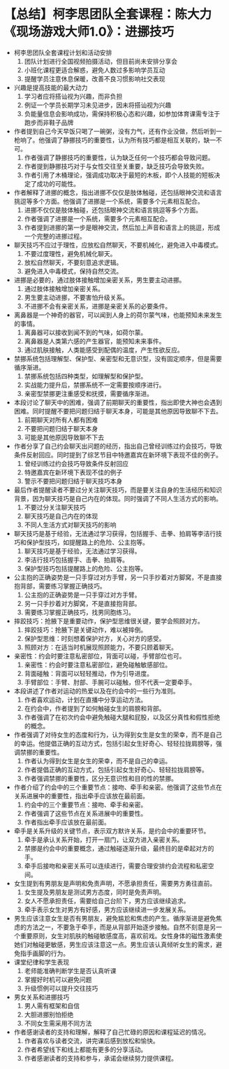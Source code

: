 # 【总结】柯李思团队全套课程：陈大力《现场游戏大师1.0》：进挪技巧

-   柯李思团队全套课程计划和活动安排
    1.  团队计划进行全国视频拍摄活动，但目前尚未安排分享会
    2.  小班化课程更适合解惑，避免人数过多影响学员互动
    3.  提醒学员注意休息保暖，改善不良习惯影响社交表现
-   兴趣是提高技能的最大动力
    1.  学习者应将搭讪视为兴趣，而非负担
    2.  例证一个学员长期学习未见进步，因未将搭讪视为兴趣
    3.  负能量信息会影响成功，需保持积极心态和兴趣，如参加体育课需专注于跑步而非鞋子品牌
-   作者提到自己今天早饭只喝了一碗粥，没有力气，还有作业没做，然后听到一枪响了。他强调了静挪技巧的重要性，认为所有技巧都是相互关联的，缺一不可。
    1.  作者强调了静挪技巧的重要性，认为缺乏任何一个技巧都会导致问题。
    2.  作者提到静挪技巧对于与女性交往至关重要，缺乏技巧会导致失败。
    3.  作者引用了木桶理论，强调成功取决于最短的木板，即个人技能的短板决定了成功的可能性。
-   作者解释了进挪的概念，指出进挪不仅仅是肢体触碰，还包括眼神交流和语言挑逗等多个方面。他强调了进挪是一个系统，需要多个元素相互配合。
    1.  进挪不仅仅是肢体触碰，还包括眼神交流和语言挑逗等多个方面。
    2.  作者强调了进挪是一个系统，需要多个元素相互配合。
    3.  作者提到进挪的第一步是眼神交流，然后加上声音和语言上的挑逗，形成一个完整的进挪过程。
-   聊天技巧不应过于理性，应放松自然聊天，不要机械化，避免进入中毒模式。
    1.  不要过度理性，避免机械化聊天。
    2.  放松自然聊天，不要刻意追求逻辑。
    3.  避免进入中毒模式，保持自然交流。
-   进挪是必要的，通过肢体接触增加亲密关系，男生要主动进挪。
    1.  通过肢体接触增加亲密关系。
    2.  男生要主动进挪，不要害怕升级关系。
    3.  不进挪不会有亲密关系，进挪是亲密关系的必要条件。
-   离鼻器是一个神奇的器官，可以闻到人身上的荷尔蒙气味，也能预知未来发生的事情。
    1.  离鼻器可以接收到闻不到的气味，如荷尔蒙。
    2.  离鼻器是人类第六感的产生器官，能预知未来事件。
    3.  通过肌肤接触，人类能感受到配偶的温度，产生性欲反应。
-   禁挪系统包括理解型、保护型、亲密型和无意识型，没有固定顺序，但是需要循序渐进。
    1.  禁挪系统包括四种类型，如理解型和保护型。
    2.  实战能力提升后，禁挪系统不一定需要按顺序进行。
    3.  亲密型禁挪更注重感受和抚摸，需要循序渐进。
-   本段讨论了聊天中的困难，强调了前期聊天的重要性，指出即使大神也会遇到困难。同时提醒不要把问题归结于聊天本身，可能是其他原因导致聊不下去。
    1.  前期聊天对所有人都有困难
    2.  不要把问题归结于聊天本身
    3.  可能是其他原因导致聊不下去
-   作者分享了自己约会聊天出问题的经历，指出自己曾经训练过约会技巧，导致条件反射回应。同时提到了综艺节目中特邀嘉宾在新环境下表现不佳的例子。
    1.  曾经训练过约会技巧导致条件反射回应
    2.  特邀嘉宾在新环境下表现不佳的例子
    3.  警示不要把问题归结于聊天技巧本身
-   最后作者提醒读者不要过分关注聊天技巧，而是要关注自身的生活经历和知识背景，因为聊天技巧是自己内在的体现。同时强调了不同人生活方式的影响。
    1.  不要过分关注聊天技巧
    2.  聊天技巧是自己内在的体现
    3.  不同人生活方式对聊天技巧的影响
-   聊天技巧是基于经验，无法通过学习获得，包括握手、击拳、拍肩等李洁行技巧和保护型技巧，如提醒路上的危险、公主抱等。
    1.  聊天技巧是基于经验，无法通过学习获得。
    2.  李洁行技巧包括握手、击拳、拍肩等。
    3.  保护型技巧包括提醒路上的危险、公主抱等。
-   公主抱的正确姿势是一只手穿过对方手臂，另一只手抄着对方脚窝，不是直接抱背部，需要练习掌握正确技巧。
    1.  公主抱的正确姿势是一只手穿过对方手臂。
    2.  另一只手抄着对方脚窝，不是直接抱背部。
    3.  需要练习掌握正确技巧，找男同胞练习。
-   摔跤技巧：抢腋下是重要动作，保护型思维很关键，要学会照顾对方。
    1.  摔跤技巧：抢腋下是关键动作，难以被摔倒。
    2.  保护型思维：时刻想着保护对方，关心对方的感受。
    3.  照顾对方：在适当时机展现照顾能力，不要只顾着聊天。
-   亲密性：约会时要注意私密部位，背面可以碰，手臂部位也可。
    1.  亲密性：约会时要注意私密部位，避免碰触敏感部位。
    2.  背面碰触：背面可以轻轻推动，作为引导进度。
    3.  手臂部位：手臂、肘部、手腕可以碰触，但不代表一定要牵手。
-   本段讲述了作者对运动的热爱以及在约会中的一些行为准则。
    1.  作者喜欢运动，计划在直播中分享运动方法。
    2.  在约会中，作者提到了如何触碰女生的肩膀和背部。
    3.  作者强调了在初次约会中避免触碰大腿和屁股，以及区分真性和假性拒绝的概念。
-   作者强调了对待女生的态度和行为，认为得到女生是女生的荣幸，而不是自己的幸运。他提倡正确的互动方式，包括引起女生好奇心、轻轻拉拢肩膀等，强调禁挪的重要性。
    1.  作者认为得到女生是女生的荣幸，而不是自己的幸运。
    2.  作者提倡正确的互动方式，包括引起女生好奇心、轻轻拉拢肩膀等。
    3.  作者强调禁挪的重要性，区分无意识性和目的性的禁挪。
-   作者介绍了约会中的三个重要节点：接吻、牵手和亲密。他强调了这些节点在关系进展中的重要性，指出牵手应该放在最前面。
    1.  约会中的三个重要节点：接吻、牵手和亲密。
    2.  作者强调了这些节点在关系进展中的重要性。
    3.  作者指出牵手应该放在最前面。
-   牵手是关系升级的关键节点，表示双方默许关系，是约会中的重要环节。
    1.  牵手是承认关系开始，打开一扇门，让双方进入亲密关系。
    2.  禁挪是约会中的重要概念，通过触碰逐渐升级，最终目的是牵起对方的手。
    3.  牵手后接吻和亲密关系可以连续进行，需要合理安排约会流程和私密空间。
-   女生提到有男朋友是声明和免责声明，不愿承担责任，需要男方勇往直前。
    1.  女生提及男朋友是测试男方态度，同时是免责声明。
    2.  女人不愿承担责任，需要给自己台阶下，男方应该继续追求。
    3.  牵手表示女生对男方有好感，男方应该继续进一步发展关系。
-   男生应该注意女生是否有男朋友，避免尴尬和焦虑的产生。循序渐进是避免焦虑的方法之一，不要急于牵手，而是从背部开始逐步接触。自然不刻意是另一个重要原则，女生对肌肤的触碰敏感度高，喜欢前戏。女性身体的磁性激素使她们对触碰更敏感，男生应该注意这一点。男生应该认真倾听女生的需求，避免指手画脚的行为。
-   课堂纪律和学生表现
    1.  老师能准确判断学生是否认真听课
    2.  掌握好时机可以避免问题
    3.  升级惯例可以提升交往技巧
-   男女关系和进挪技巧
    1.  男人需有框架和自信
    2.  大胆进挪别怕拒绝
    3.  不同女生需采用不同方法
-   作者感谢读者的支持和理解，解释了自己忙碌的原因和课程延迟的情况。
    1.  作者喜欢与读者交流，讲完课后感到放松和愉快。
    2.  作者希望线下和线上都能有更多的分享活动。
    3.  作者感谢读者的支持和参与，承诺会继续努力提供课程。